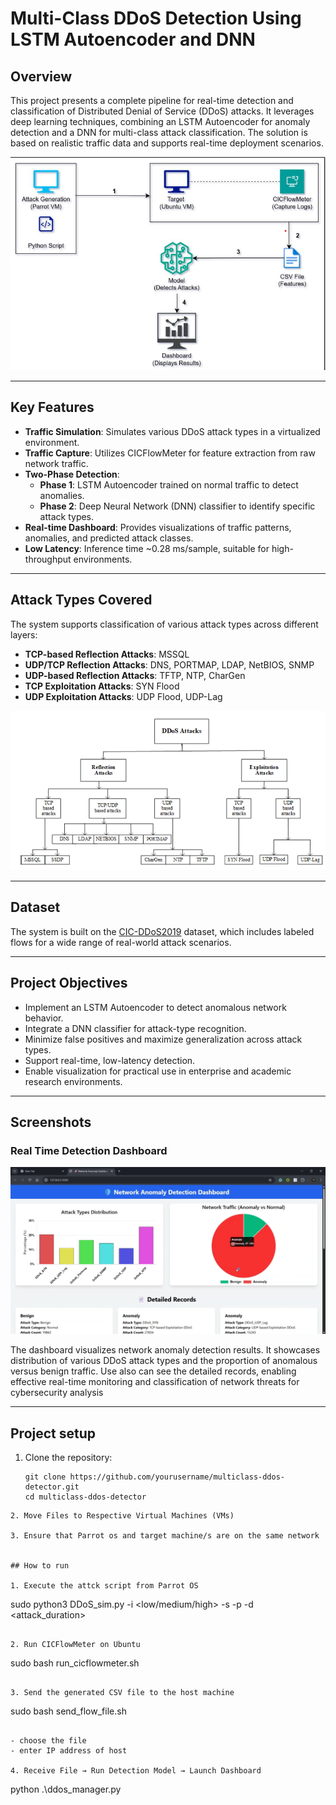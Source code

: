 # Multi-Class DDoS Detection Using LSTM Autoencoder and DNN

## Overview

This project presents a complete pipeline for real-time detection and classification of Distributed Denial of Service (DDoS) attacks. It leverages deep learning techniques, combining an LSTM Autoencoder for anomaly detection and a DNN for multi-class attack classification. The solution is based on realistic traffic data and supports real-time deployment scenarios.

![System Outline](Assets/System_Outline.png)
<!-- <img src = "Assets/System_outline.png" width=00> -->
---

## Key Features

- **Traffic Simulation**: Simulates various DDoS attack types in a virtualized environment.
- **Traffic Capture**: Utilizes CICFlowMeter for feature extraction from raw network traffic.
- **Two-Phase Detection**:
  - **Phase 1**: LSTM Autoencoder trained on normal traffic to detect anomalies.
  - **Phase 2**: Deep Neural Network (DNN) classifier to identify specific attack types.
- **Real-time Dashboard**: Provides visualizations of traffic patterns, anomalies, and predicted attack classes.
- **Low Latency**: Inference time ~0.28 ms/sample, suitable for high-throughput environments.

---

## Attack Types Covered

The system supports classification of various attack types across different layers:

- **TCP-based Reflection Attacks**: MSSQL
- **UDP/TCP Reflection Attacks**: DNS, PORTMAP, LDAP, NetBIOS, SNMP
- **UDP-based Reflection Attacks**: TFTP, NTP, CharGen
- **TCP Exploitation Attacks**: SYN Flood
- **UDP Exploitation Attacks**: UDP Flood, UDP-Lag

![DDoS Classification](Assets/DDoS_Classification.png)

---

## Dataset

The system is built on the [CIC-DDoS2019](https://www.kaggle.com/datasets/dhoogla/cicddos2019) dataset, which includes labeled flows for a wide range of real-world attack scenarios.

---

## Project Objectives

- Implement an LSTM Autoencoder to detect anomalous network behavior.
- Integrate a DNN classifier for attack-type recognition.
- Minimize false positives and maximize generalization across attack types.
- Support real-time, low-latency detection.
- Enable visualization for practical use in enterprise and academic research environments.

---

## Screenshots


### Real Time Detection Dashboard
![Dashboard](Assets/DDoS_Detection_Dashboard.png)

The dashboard visualizes network anomaly detection results. It showcases distribution of various DDoS attack types and the proportion of anomalous versus benign traffic. Use also can see the detailed records, enabling effective real-time monitoring and classification of network threats for cybersecurity analysis

---

## Project setup

1. Clone the repository:
   ```
   git clone https://github.com/yourusername/multiclass-ddos-detector.git
   cd multiclass-ddos-detector
```
2. Move Files to Respective Virtual Machines (VMs)

3. Ensure that Parrot os and target machine/s are on the same network


## How to run

1. Execute the attck script from Parrot OS
  ```
  sudo python3 DDoS_sim.py -i <low/medium/high> -s -p <target port> <target IP> -d <attack_duration>
  ```

2. Run CICFlowMeter on Ubuntu
  ```
  sudo bash run_cicflowmeter.sh
  ```

3. Send the generated CSV file to the host machine
  ```
  sudo bash send_flow_file.sh
  ```

- choose the file
- enter IP address of host

4. Receive File → Run Detection Model → Launch Dashboard
  ```
  python .\ddos_manager.py
```

  



